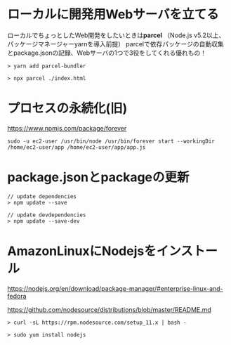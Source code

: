# ローカルに開発用Webサーバを立てる

ローカルでちょっとしたWeb開発をしたいときは**parcel**
（Node.js v5.2以上、パッケージマネージャーyarnを導入前提）
parcelで依存パッケージの自動収集とpackage.jsonの記録、Webサーバの1つで3役をしてくれる優れもの！

```
> yarn add parcel-bundler

> npx parcel ./index.html
```
# プロセスの永続化(旧)

https://www.npmjs.com/package/forever

```config:/etc/rc.local
sudo -u ec2-user /usr/bin/node /usr/bin/forever start --workingDir /home/ec2-user/app /home/ec2-user/app/app.js
```

# package.jsonとpackageの更新

```
// update dependencies
> npm update --save

// update devdependencies
> npm update --save-dev
```

# AmazonLinuxにNodejsをインストール

https://nodejs.org/en/download/package-manager/#enterprise-linux-and-fedora

https://github.com/nodesource/distributions/blob/master/README.md

```
> curl -sL https://rpm.nodesource.com/setup_11.x | bash -

> sudo yum install nodejs
```